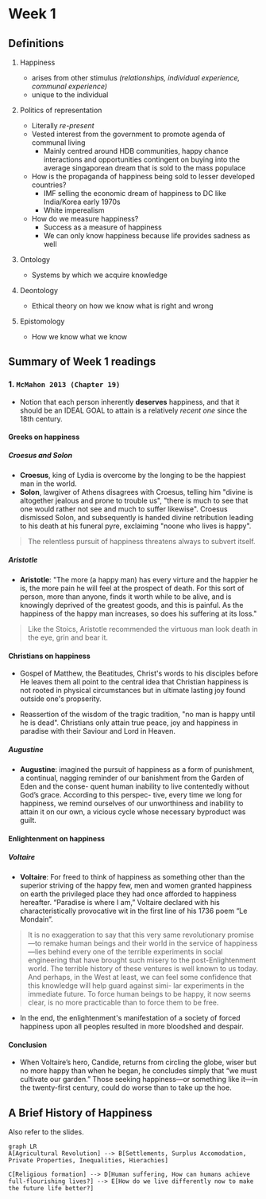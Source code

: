 # Week 1

## Definitions

1. Happiness
    * arises from other stimulus *(relationships, individual experience, communal experience)*
    * unique to the individual

2. Politics of representation
    * Literally *re-present* 
    * Vested interest from the government to promote agenda of communal living
        * Mainly centred around HDB communities, happy chance interactions and opportunities contingent on buying into the average singaporean dream that is sold to the mass populace
    * How is the propaganda of happiness being sold to lesser developed countries?
        * IMF selling the economic dream of happiness to DC like India/Korea early 1970s
        * White imperealism
    * How do we measure happiness?
        * Success as a measure of happiness
        * We can only know happiness because life provides sadness as well

3. Ontology
    * Systems by which we acquire knowledge

4. Deontology 
    * Ethical theory on how we know what is right and wrong

5. Epistomology
    * How we know what we know

## Summary of Week 1 readings

### 1. `McMahon 2013 (Chapter 19)`

* Notion that each person inherently **deserves** happiness, and that it should be an IDEAL GOAL to attain is a relatively *recent one* since the 18th century.

#### Greeks on happiness

##### Croesus and Solon

* **Croesus**, king of Lydia is overcome by the longing to be the happiest man in the world. 
* **Solon**, lawgiver of Athens disagrees with Croesus, telling him "divine is altogether jealous and prone to trouble us", "there is much to see that one would rather not see and much to suffer likewise".
Croesus dismissed Solon, and subsequently is handed divine retribution leading to his death at his funeral pyre, exclaiming "noone who lives is happy".

> The relentless pursuit of happiness threatens always to subvert itself.

##### Aristotle 

* **Aristotle**: "The more (a happy man) has every virture and the happier he is, the more pain he will feel at the prospect of death. For this sort of person, more than anyone, finds it worth while to be alive, and is knowingly deprived of the greatest goods, and this is painful. As the happiness of the happy man increases, so does his suffering at its loss."

> Like the Stoics, Aristotle recommended the virtuous man look death in the eye, grin and bear it.

#### Christians on happiness

* Gospel of Matthew, the Beatitudes, Christ's words to his disciples before He leaves them all point to the central idea that Christian happiness is not rooted in physical circumstances but in ultimate lasting joy found outside one's propserity.

* Reassertion of the wisdom of the tragic tradition, "no man is happy until he is dead". Christians only attain true peace, joy and happiness in paradise with their Saviour and Lord in Heaven.

##### Augustine

* **Augustine**: imagined the pursuit of happiness as a form of punishment, a continual, nagging reminder of our banishment from the Garden of Eden and the conse- quent human inability to live contentedly without God’s grace. According to this perspec- tive, every time we long for happiness, we remind ourselves of our unworthiness and inability to attain it on our own, a vicious cycle whose necessary byproduct was guilt.

#### Enlightenment on happiness

##### Voltaire

* **Voltaire**: For freed to think of happiness as something other than the superior striving of the happy few, men and women granted happiness on earth the privileged place they had once afforded to happiness hereafter. “Paradise is where I am,” Voltaire declared with his characteristically provocative wit in the first line of his 1736 poem “Le Mondain”.

> It is no exaggeration to say that this very same revolutionary promise—to remake human beings and their world in the service of happiness—lies behind every one of the terrible experiments in social engineering that have brought such misery to the post-Enlightenment world. The terrible history of these ventures is well known to us today. And perhaps, in the West at least, we can feel some confidence that this knowledge will help guard against simi- lar experiments in the immediate future. To force human beings to be happy, it now seems clear, is no more practicable than to force them to be free.

* In the end, the enlightenment's manifestation of a society of forced happiness upon all peoples resulted in more bloodshed and despair.

#### Conclusion

* When Voltaire’s hero, Candide, returns from circling the globe, wiser but no more happy than when he began, he concludes simply that “we must cultivate our garden.” Those seeking happiness—or something like it—in the twenty-first century, could do worse than to take up the hoe.

## A Brief History of Happiness

Also refer to the slides.

```mermaid
graph LR
A[Agricultural Revolution] --> B[Settlements, Surplus Accomodation, Private Properties, Inequalities, Hierachies]

C[Religious formation] --> D[Human suffering, How can humans achieve full-flourishing lives?] --> E[How do we live differently now to make the future life better?]
```
